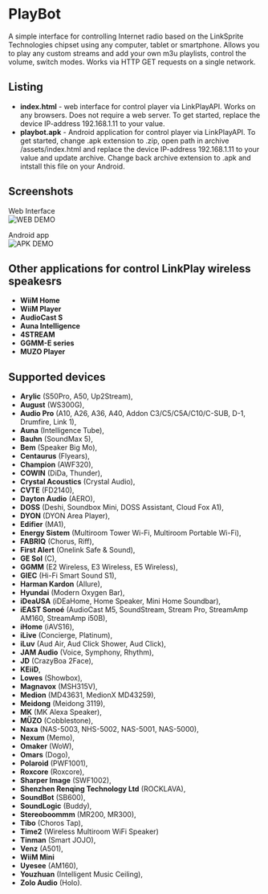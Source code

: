 # PlayBot
A simple interface for controlling Internet radio based on the LinkSprite Technologies chipset using any computer, tablet or smartphone.
Allows you to play any custom streams and add your own m3u playlists, control the volume, switch modes.
Works via HTTP GET requests on a single network.

## Listing
- **index.html** - web interface for control player via LinkPlayAPI. Works on any browsers. Does not require a web server. To get started, replace the device IP-address 192.168.1.11 to your value.
- **playbot.apk** - Android application for control player via LinkPlayAPI. To get started, change .apk extension to .zip, open path in archive /assets/index.html and replace the device IP-address 192.168.1.11 to your value and update archive. Change back archive extension to .apk and intstall this file on your Android.

## Screenshots
Web Interface<br>
![WEB DEMO](https://github.com/opencartbot/PlayBot/blob/6e04a2ecf688df73d4bb6892f3ac8f49cd69474f/screenshots/web.jpg)

Android app<br>
![APK DEMO](https://github.com/opencartbot/PlayBot/blob/6e04a2ecf688df73d4bb6892f3ac8f49cd69474f/screenshots/apk.jpg)

## Other applications for control LinkPlay wireless speakesrs
- **WiiM Home**
- **WiiM Player**
- **AudioCast S**
- **Auna Intelligence**
- **4STREAM**
- **GGMM-E series**
- **MUZO Player**

## Supported devices
- **Arylic** (S50Pro, A50, Up2Stream),
- **August** (WS300G),
- **Audio Pro** (A10, A26, A36, A40, Addon C3/C5/C5A/C10/C-SUB, D-1, Drumfire, Link 1),
- **Auna** (Intelligence Tube),
- **Bauhn** (SoundMax 5),
- **Bem** (Speaker Big Mo),
- **Centaurus** (Flyears),
- **Champion** (AWF320),
- **COWIN** (DiDa, Thunder),
- **Crystal Acoustics** (Crystal Audio),
- **CVTE** (FD2140),
- **Dayton Audio** (AERO),
- **DOSS** (Deshi, Soundbox Mini, DOSS Assistant, Cloud Fox A1),
- **DYON** (DYON Area Player),
- **Edifier** (MA1),
- **Energy Sistem** (Multiroom Tower Wi-Fi, Multiroom Portable Wi-Fi),
- **FABRIQ** (Chorus, Riff),
- **First Alert** (Onelink Safe & Sound),
- **GE Sol** (C),
- **GGMM** (E2 Wireless, E3 Wireless, E5 Wireless),
- **GIEC** (Hi-Fi Smart Sound S1),
- **Harman Kardon** (Allure),
- **Hyundai** (Modern Oxygen Bar),
- **iDeaUSA** (iDEaHome, Home Speaker, Mini Home Soundbar),
- **iEAST Sonoé** (AudioCast M5, SoundStream, Stream Pro, StreamAmp AM160, StreamAmp i50B),
- **iHome** (iAVS16),
- **iLive** (Concierge, Platinum),
- **iLuv** (Aud Air, Aud Click Shower, Aud Click),
- **JAM Audio** (Voice, Symphony, Rhythm),
- **JD** (CrazyBoa 2Face),
- **KEiiD**,
- **Lowes** (Showbox),
- **Magnavox** (MSH315V),
- **Medion** (MD43631, MedionX MD43259),
- **Meidong** (Meidong 3119),
- **MK** (MK Alexa Speaker),
- **MÜZO** (Cobblestone),
- **Naxa** (NAS-5003, NHS-5002, NAS-5001, NAS-5000),
- **Nexum** (Memo),
- **Omaker** (WoW),
- **Omars** (Dogo),
- **Polaroid** (PWF1001),
- **Roxcore**	(Roxcore),
- **Sharper Image** (SWF1002),
- **Shenzhen Renqing Technology Ltd** (ROCKLAVA),
- **SoundBot** (SB600),
- **SoundLogic** (Buddy),
- **Stereoboommm** (MR200, MR300),
- **Tibo** (Choros Tap),
- **Time2** (Wireless Multiroom WiFi Speaker)
- **Tinman** (Smart JOJO),
- **Venz** (A501),
- **WiiM Mini**
- **Uyesee** (AM160),
- **Youzhuan** (Intelligent Music Ceiling),
- **Zolo Audio** (Holo).
